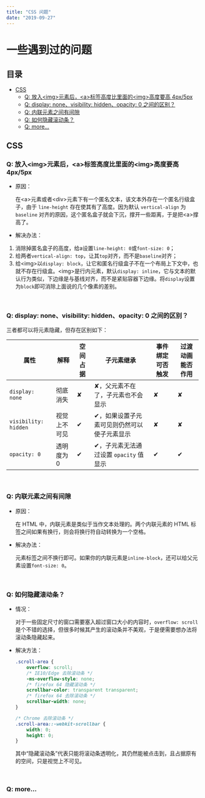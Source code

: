 ```yaml
---
title: "CSS 问题"
date: "2019-09-27"
---
```


# 一些遇到过的问题

## 目录 <!-- omit in toc -->

- [CSS](#css)
  - [Q: 放入\<img>元素后，\<a>标签高度比里面的\<img>高度要高 4px/5px](#q-放入img元素后a标签高度比里面的img高度要高-4px5px)
  - [Q: display: none、visibility: hidden、opacity: 0 之间的区别？](#q-display-nonevisibility-hiddenopacity-0-之间的区别)
  - [Q: 内联元素之间有间隙](#q-内联元素之间有间隙)
  - [Q: 如何隐藏滚动条？](#q-如何隐藏滚动条)
  - [Q: more...](#q-more)

## CSS

### Q: 放入\<img>元素后，\<a>标签高度比里面的\<img>高度要高 4px/5px

- 原因：

    在\<a>元素或者\<div>元素下有一个匿名文本，该文本外存在一个匿名行级盒子，由于 `line-height` 存在使其有了高度。因为默认 `vertical-align` 为 `baseline` 对齐的原因，这个匿名盒子就会下沉，撑开一些距离，于是把\<a>撑高了。

- 解决办法：

1. 消除掉匿名盒子的高度，给a设置`line-height: 0`或`font-size: 0`；
2. 给两者`vertical-align: top`，让其`top`对齐，而不是`baseline`对齐；
3. 给\<img>以`display: block`，让它和匿名行级盒子不在一个布局上下文中，也就不存在行级盒。\<img>是行内元素，默认`display: inline`，它与文本的默认行为类似，下边缘是与基线对齐，而不是紧贴容器下边缘。将`display`设置为`block`即可消除上面说的几个像素的差别。

<br/>

### Q: display: none、visibility: hidden、opacity: 0 之间的区别？

三者都可以将元素隐藏，但存在区别如下：

| 属性                 | 解释         | 空间占据 | 子元素继承                                  | 事件绑定可否触发 | 过渡动画能否作用 |
| -------------------- | ------------ | -------- | ------------------------------------------- | ---------------- | ---------------- |
| `display: none`      | 彻底消失     | ✘        | ✘，父元素不在了，子元素也不会显示           | ✘                | ✘                |
| `visibility: hidden` | 视觉上不可见 | ✔        | ✔，如果设置子元素可见则仍然可以使子元素显示 | ✘                | ✘                |
| `opacity: 0`         | 透明度为0    | ✔        | ✔，子元素无法通过设置 `opacity` 值显示      | ✔                | ✔                |

<br/>

### Q: 内联元素之间有间隙

- 原因：

    在 HTML 中，内联元素是类似于当作文本处理的。两个内联元素的 HTML 标签之间如果有换行，则会将换行符自动转换为一个空格。

- 解决办法：

    元素标签之间不换行即可。如果你的内联元素是`inline-block`，还可以给父元素设置`font-size: 0`。

<br/>

### Q: 如何隐藏滚动条？

- 情况：

    对于一些固定尺寸的窗口需要塞入超过窗口大小的内容时，`overflow: scroll`是个不错的选择，但很多时候其产生的滚动条并不美观，于是便需要想办法将滚动条隐藏起来。

- 解决方法：

    ```css
    .scroll-area {
        overflow: scroll;
        /* IE10/Edge 去除滚动条 */
        -ms-overflow-style: none;
        /* firefox 64 隐藏滚动条 */
        scrollbar-color: transparent transparent;
        /* firefox 64 去除滚动条 */
        scrollbar-width: none;
    }
    
    /* Chrome 去除滚动条 */
    .scroll-area::-webkit-scrollbar {
        width: 0;
        height: 0;
    }
    ```
    
    其中“隐藏滚动条”代表只能将滚动条透明化，其仍然能被点击到，且占据原有的空间，只是视觉上不可见。

<br/>

### Q: more...



<br/>
